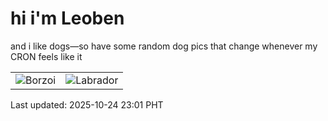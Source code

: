 # hi i'm Leoben

and i like dogs—so have some random dog pics that change whenever my CRON feels like it

|  |  |
|--------|----------|
| ![Borzoi](https://random-dog-vercel.vercel.app/api/random-borzoi?v=1761318067) | ![Labrador](https://random-dog-vercel.vercel.app/api/random-labrador?v=1761318067) |

Last updated: 2025-10-24 23:01 PHT
